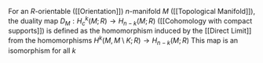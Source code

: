 For an $R$-orientable ([[Orientation]]) $n$-manifold $M$ ([[Topological Manifold]]), the duality map $D_M:H_c^k(M;R)\rightarrow H_{n-k}(M;R)$ ([[Cohomology with compact supports]]) is defined as the homomorphism induced by the [[Direct Limit]] from the homomorphisms $H^k(M,M\setminus K;R)\rightarrow H_{n-k}(M;R)$ 
This map is an isomorphism for all $k$ 